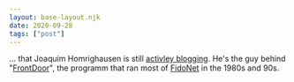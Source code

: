 ```yaml
---
layout: base-layout.njk
date: 2020-09-28
tags: ["post"]
---
```


... that Joaquim Homrighausen is still [activley blogging](https://www.joho.se/). He's the guy behind "[FrontDoor](https://www.joho.se/2009/10/08/frontdoor-announcement-in-fidonews-1986/)", the programm that ran most of [FidoNet](https://www.fidonet.org/) in the 1980s and 90s.
